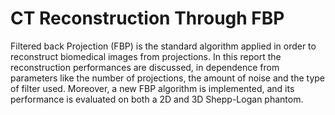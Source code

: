 # CT Reconstruction Through FBP
 Filtered back Projection (FBP) is the standard algorithm applied in order to reconstruct biomedical images from projections. In this report the reconstruction performances are discussed, in dependence from parameters like the number of projections, the amount of noise and the type of filter used. Moreover, a new FBP algorithm is implemented, and its performance is evaluated on both a 2D and 3D Shepp-Logan phantom.
